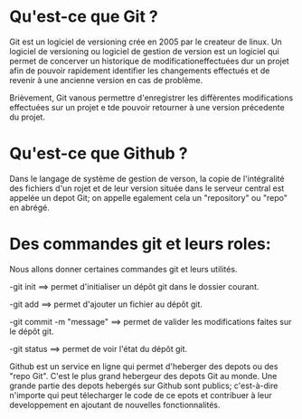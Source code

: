 # Qu'est-ce que Git ?
Git est un logiciel de versioning crée en 2005 par le createur de linux. Un logiciel de versioning ou logiciel de gestion de version est un logiciel
qui permet de concerver un historique de modificationeffectuées dur un projet afin de pouvoir rapidement identifier les changements effectués et de revenir à une ancienne version en cas de problème.

Brièvement, Git vanous permettre d'enregistrer les diffèrentes modifications effectuées sur un projet e tde pouvoir retourner à une version précedente du projet.


# Qu'est-ce que Github ?
Dans le langage de système de gestion de verson, la copie de l'intégralité des fichiers d'un rojet et de leur version située dans le serveur central est appelée un depot Git; on appelle egalement cela un "repository" ou "repo" en abrégé.
# Des commandes git et leurs roles:

Nous allons donner certaines commandes git et leurs utilités.

-git init ==> permet d'initialiser un dépôt git dans le dossier courant.

-git add ==> permet d'ajouter un fichier au dépôt git.

-git commit -m "message" ==> permet de valider les modifications faites sur le dépôt git.

-git status ==> permet de voir l'état du dépôt git.


Github est un service en ligne qui permet d'heberger des depots ou des "repo Git". C'est le plus grand hebergeur des depots Git au monde.
Une grande partie des depots hebergés sur Github sont publics; c'est-à-dire n'importe qui peut télecharger le code de ce epots et contribuer à leur developpement en ajoutant de nouvelles fonctionnalités.